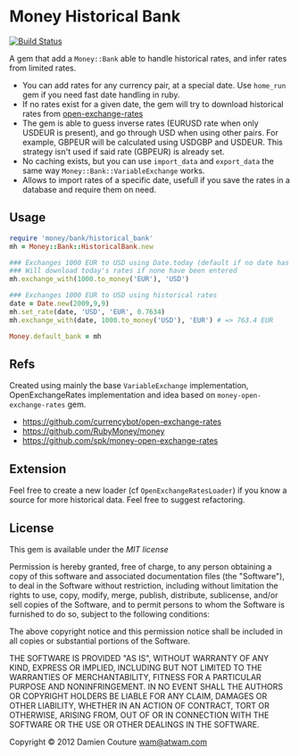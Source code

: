 # Money Historical Bank
[![Build Status](https://secure.travis-ci.org/coutud/money-historical-bank.png)](http://travis-ci.org/coutud/money-historical-bank)

A gem that add a `Money::Bank` able to handle historical rates, and infer rates from limited rates.

* You can add rates for any currency pair, at a special date. Use `home_run` gem if you need fast date handling in ruby.
* If no rates exist for a given date, the gem will try to download historical rates from [open-exchange-rates](http://josscrowcroft.github.com/open-exchange-rates/)
* The gem is able to guess inverse rates (EURUSD rate when only USDEUR is present), and go through USD when using other pairs. For example, GBPEUR will be calculated using USDGBP and USDEUR. This strategy isn't used if said rate (GBPEUR) is already set.
* No caching exists, but you can use `import_data` and `export_data` the same way `Money::Bank::VariableExchange` works.
* Allows to import rates of a specific date, usefull if you save the rates in a database and require them on need.

## Usage

```ruby
require 'money/bank/historical_bank'
mh = Money::Bank::HistoricalBank.new

### Exchanges 1000 EUR to USD using Date.today (default if no date has been entered).
### Will download today's rates if none have been entered
mh.exchange_with(1000.to_money('EUR'), 'USD')

### Exchanges 1000 EUR to USD using historical rates
date = Date.new(2009,9,9)
mh.set_rate(date, 'USD', 'EUR', 0.7634)
mh.exchange_with(date, 1000.to_money('USD'), 'EUR') # => 763.4 EUR

Money.default_bank = mh
```

## Refs
Created using mainly the base `VariableExchange` implementation, OpenExchangeRates implementation and idea based on `money-open-exchange-rates` gem.

* https://github.com/currencybot/open-exchange-rates
* https://github.com/RubyMoney/money
* https://github.com/spk/money-open-exchange-rates

## Extension

Feel free to create a new loader (cf `OpenExchangeRatesLoader`) if you know a source for more historical data.
Feel free to suggest refactoring.

## License
This gem is available under the *MIT license*

Permission is hereby granted, free of charge, to any person obtaining a copy of this software and associated documentation files (the "Software"), to deal in the Software without restriction, including without limitation the rights to use, copy, modify, merge, publish, distribute, sublicense, and/or sell copies of the Software, and to permit persons to whom the Software is furnished to do so, subject to the following conditions:

The above copyright notice and this permission notice shall be included in all copies or substantial portions of the Software.

THE SOFTWARE IS PROVIDED "AS IS", WITHOUT WARRANTY OF ANY KIND, EXPRESS OR IMPLIED, INCLUDING BUT NOT LIMITED TO THE WARRANTIES OF MERCHANTABILITY, FITNESS FOR A PARTICULAR PURPOSE AND NONINFRINGEMENT. IN NO EVENT SHALL THE AUTHORS OR COPYRIGHT HOLDERS BE LIABLE FOR ANY CLAIM, DAMAGES OR OTHER LIABILITY, WHETHER IN AN ACTION OF CONTRACT, TORT OR OTHERWISE, ARISING FROM, OUT OF OR IN CONNECTION WITH THE SOFTWARE OR THE USE OR OTHER DEALINGS IN THE SOFTWARE.


Copyright © 2012 Damien Couture <wam@atwam.com>
